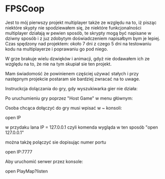 # FPSCoop

Jest to mój pierwszy projekt multiplayer także ze względu na to, iż pisząc niektóre skypty nie spodziewałem się, że niektóre funkcjonalności multiplayer działają w pewien sposób, te skrypty mogą być napisane w dziwny sposób i z juz zdobytym doświadczeniem napisałbym bym je lepiej. Czas spędzony nad projektem: około 7 dni z czego 5 dni na testowaniu kodu na multiplayerze i poprawaniu go pod niego.

W grze brakuje wielu dzwięków i animacji, gdyż nie dodawałem ich ze względu na to, że nie na tym skupiał sie ten projekt.

Mam świadomość że powinienem częściej używać stałych i przy następnym projekcie postaram sie bardziej zwracać na to uwage.

Instruckcja dolączania do gry, gdy wyszukiwarka gier nie działa:

Po uruchumieniu gry poprzez "Host Game" w menu głównym:

Osoba chcąca dołączyć do gry musi wpisać w ~ konsoli: 

open IP

w przydaku lana IP = 127.0.0.1 czyli komenda wygląda w ten sposób "open 127.0.0.1"

można takżę polączyć sie dopisując numer portu

open IP:7777
  
Aby uruchomić serwer przez konsole:

open PlayMap?listen
